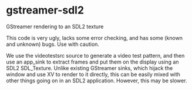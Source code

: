 gstreamer-sdl2
==============

GStreamer rendering to an SDL2 texture

This code is very ugly, lacks some error checking, and has some (known and unknown) bugs. Use with caution.

We use the videotestsrc source to generate a video test pattern, and then use
an app\_sink to extract frames and put them on the display using an SDL2
SDL\_Texture. Unlike existing GStreamer sinks, which hijack the window and use
XV to render to it directly, this can be easily mixed with other things going
on in an SDL2 application. However, this may be slower.
